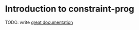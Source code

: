 # Introduction to constraint-prog

TODO: write [great documentation](http://jacobian.org/writing/what-to-write/)
